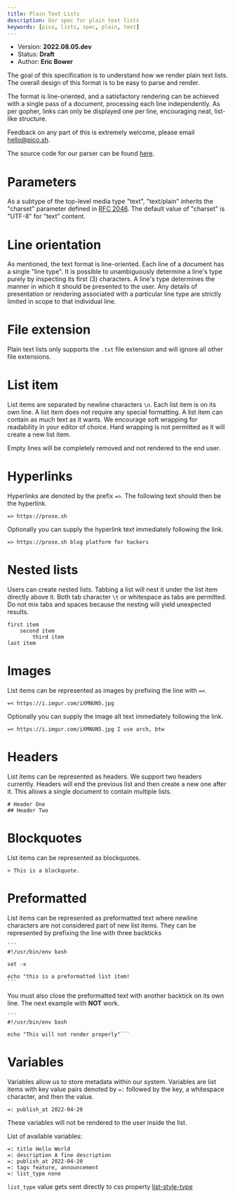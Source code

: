 ```yaml
---
title: Plain Text Lists
description: Our spec for plain text lists
keywords: [pico, lists, spec, plain, text]
---
```


- Version: **2022.08.05.dev**
- Status: **Draft**
- Author: **Eric Bower**

The goal of this specification is to understand how we render plain text lists.
The overall design of this format is to be easy to parse and render.

The format is line-oriented, and a satisfactory rendering can be achieved with a
single pass of a document, processing each line independently. As per gopher,
links can only be displayed one per line, encouraging neat, list-like structure.

Feedback on any part of this is extremely welcome, please email
[hello@pico.sh](mailto:hello@pico.sh).

The source code for our parser can be found
[here](https://github.com/picosh/pico/blob/85ad4b81370427925328ab24fa568f044fd624ab/shared/listparser.go).

# Parameters

As a subtype of the top-level media type "text", "text/plain" inherits the
"charset" parameter defined in
[RFC 2046](https://datatracker.ietf.org/doc/html/rfc2046#section-4.1). The
default value of "charset" is "UTF-8" for "text" content.

# Line orientation

As mentioned, the text format is line-oriented. Each line of a document has a
single "line type". It is possible to unambiguously determine a line's type
purely by inspecting its first (3) characters. A line's type determines the
manner in which it should be presented to the user. Any details of presentation
or rendering associated with a particular line type are strictly limited in
scope to that individual line.

# File extension

Plain text lists only supports the `.txt` file extension and will ignore all
other file extensions.

# List item

List items are separated by newline characters `\n`. Each list item is on its
own line. A list item does not require any special formatting. A list item can
contain as much text as it wants. We encourage soft wrapping for readability in
your editor of choice. Hard wrapping is not permitted as it will create a new
list item.

Empty lines will be completely removed and not rendered to the end user.

# Hyperlinks

Hyperlinks are denoted by the prefix `=>`. The following text should then be the
hyperlink.

```
=> https://prose.sh
```

Optionally you can supply the hyperlink text immediately following the link.

```
=> https://prose.sh blog platform for hackers
```

# Nested lists

Users can create nested lists. Tabbing a list will nest it under the list item
directly above it. Both tab character `\t` or whitespace as tabs are permitted.
Do not mix tabs and spaces because the nesting will yield unexpected results.

```
first item
    second item
        third item
last item
```

# Images

List items can be represented as images by prefixing the line with `=<`.

```
=< https://i.imgur.com/iXMNUN5.jpg
```

Optionally you can supply the image alt text immediately following the link.

```
=< https://i.imgur.com/iXMNUN5.jpg I use arch, btw
```

# Headers

List items can be represented as headers. We support two headers currently.
Headers will end the previous list and then create a new one after it. This
allows a single document to contain multiple lists.

```
# Header One
## Header Two
```

# Blockquotes

List items can be represented as blockquotes.

```
> This is a blockquote.
```

# Preformatted

List items can be represented as preformatted text where newline characters are
not considered part of new list items. They can be represented by prefixing the
line with three backticks

````
```
#!/usr/bin/env bash

set -x

echo "this is a preformatted list item!
```
````

You must also close the preformatted text with another backtick on its own line.
The next example with **NOT** work.

````
```
#!/usr/bin/env bash

echo "This will not render properly"```
````

# Variables

Variables allow us to store metadata within our system. Variables are list items
with key value pairs denoted by `=:` followed by the key, a whitespace
character, and then the value.

```
=: publish_at 2022-04-20
```

These variables will not be rendered to the user inside the list.

List of available variables:

```
=: title Hello World
=: description A fine description
=: publish_at 2022-04-20
=: tags feature, announcement
=: list_type none
```

`list_type` value gets sent directly to css property
[list-style-type](https://developer.mozilla.org/en-US/docs/Web/CSS/list-style-type)
